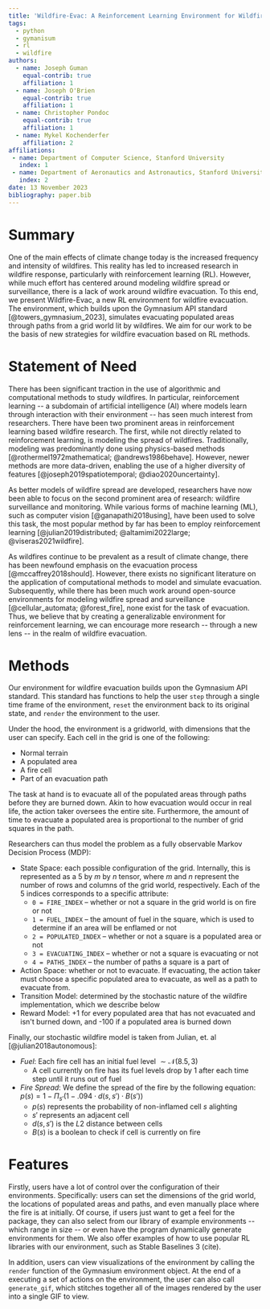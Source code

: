 ```yaml
---
title: 'Wildfire-Evac: A Reinforcement Learning Environment for Wildfire Evacuation'
tags:
  - python
  - gymanisum
  - rl
  - wildfire
authors:
  - name: Joseph Guman
    equal-contrib: true
    affiliation: 1
  - name: Joseph O'Brien
    equal-contrib: true
    affiliation: 1
  - name: Christopher Pondoc
    equal-contrib: true
    affiliation: 1
  - name: Mykel Kochenderfer
    affiliation: 2
affiliations:
 - name: Department of Computer Science, Stanford University
   index: 1
 - name: Department of Aeronautics and Astronautics, Stanford University
   index: 2
date: 13 November 2023
bibliography: paper.bib
---
```


# Summary

One of the main effects of climate change today is the increased frequency and intensity of wildfires. This reality has led to increased research in wildfire response, particularly with reinforcement learning (RL). However, while much effort has centered around modeling wildfire spread or surveillance, there is a lack of work around wildfire evacuation. To this end, we present Wildfire-Evac, a new RL environment for wildfire evacuation. The environment, which builds upon the Gymnasium API standard [@towers_gymnasium_2023], simulates evacuating populated areas through paths from a grid world lit by wildfires. We aim for our work to be the basis of new strategies for wildfire evacuation based on RL methods.

# Statement of Need

There has been significant traction in the use of algorithmic and computational methods to study wildfires. In particular, reinforcement learning -- a subdomain of artificial intelligence (AI) where models learn through interaction with their environment -- has seen much interest from researchers. There have been two prominent areas in reinforcement learning based wildfire research. The first, while not directly related to reinforcement learning, is modeling the spread of wildfires. Traditionally, modeling was predominantly done using physics-based methods [@rothermel1972mathematical; @andrews1986behave]. However, newer methods are more data-driven, enabling the use of a higher diversity of features [@joseph2019spatiotemporal; @diao2020uncertainty].

As better models of wildfire spread are developed, researchers have now been able to focus on the second prominent area of research: wildfire surveillance and monitoring. While various forms of machine learning (ML), such as computer vision [@ganapathi2018using], have been used to solve this task, the most popular method by far has been to employ reinforcement learning [@julian2019distributed; @altamimi2022large; @viseras2021wildfire].

As wildfires continue to be prevalent as a result of climate change, there has been newfound emphasis on the evacuation process [@mccaffrey2018should]. However, there exists no significant literature on the application of computational methods to model and simulate evacuation. Subsequently, while there has been much work around open-source environments for modeling wildfire spread and surveillance [@cellular_automata; @forest_fire], none exist for the task of evacuation. Thus, we believe that by creating a generalizable environment for reinforcement learning, we can encourage more research -- through a new lens -- in the realm of wildfire evacuation.

# Methods

Our environment for wildfire evacuation builds upon the Gymnasium API standard. This standard has functions to help the user `step` through a single time frame of the environment, `reset` the environment back to its original state, and `render` the environment to the user.

Under the hood, the environment is a gridworld, with dimensions that the user can specify. Each cell in the grid is one of the following:

- Normal terrain
- A populated area
- A fire cell
- Part of an evacuation path

The task at hand is to evacuate all of the populated areas through paths before they are burned down. Akin to how evacuation would occur in real life, the action taker oversees the entire site. Furthermore, the amount of time to evacuate a populated area is proportional to the number of grid squares in the path.

Researchers can thus model the problem as a fully observable Markov Decision Process (MDP):

- State Space: each possible configuration of the grid. Internally, this is represented as a $5$ by $m$ by $n$ tensor, where $m$ and $n$ represent the number of rows and columns of the grid world, respectively. Each of the $5$ indices corresponds to a specific attribute:
    - `0 = FIRE_INDEX` – whether or not a square in the grid world is on fire or not
    - `1 = FUEL_INDEX` – the amount of fuel in the square, which is used to determine if an area will be enflamed or not
    - `2 = POPULATED_INDEX` – whether or not a square is a populated area or not
    - `3 = EVACUATING_INDEX` – whether or not a square is evacuating or not
    - `4 = PATHS_INDEX` – the number of paths a square is a part of
- Action Space: whether or not to evacuate. If evacuating, the action taker must choose a specific populated area to evacuate, as well as a path to evacuate from.
- Transition Model: determined by the stochastic nature of the wildfire implementation, which we describe below
- Reward Model: +1 for every populated area that has not evacuated and isn't burned down, and -100 if a populated area is burned down

Finally, our stochastic wildfire model is taken from Julian, et. al [@julian2018autonomous]:

- *Fuel*: Each fire cell has an initial fuel level $\sim \mathcal{N}(8.5,\,3)$
    - A cell currently on fire has its fuel levels drop by $1$ after each time step until it runs out of fuel
- *Fire Spread*: We define the spread of the fire by the following equation: $p(s)=1-\Pi_{s'}(1-.094 \cdot d(s,s') \cdot B(s'))$
    - $p(s)$ represents the probability of non-inflamed cell $s$ alighting
    - $s'$ represents an adjacent cell
    - $d(s,s')$ is the $L2$ distance between cells
    - $B(s)$ is a boolean to check if cell is currently on fire

# Features

Firstly, users have a lot of control over the configuration of their environments. Specifically: users can set the dimensions of the grid world, the locations of populated areas and paths, and even manually place where the fire is at initially. Of course, if users just want to get a feel for the package, they can also select from our library of example environments -- which range in size -- or even have the program dynamically generate environments for them. We also offer examples of how to use popular RL libraries with our environment, such as Stable Baselines 3 (cite).

In addition, users can view visualizations of the environment by calling the `render` function of the Gymnasium environment object. At the end of a executing a set of actions on the environment, the user can also call `generate_gif`, which stitches together all of the images rendered by the user into a single GIF to view.
